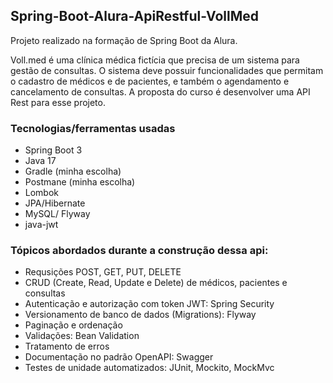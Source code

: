 ## Spring-Boot-Alura-ApiRestful-VollMed
Projeto realizado na formação de Spring Boot da Alura.

Voll.med é uma clínica médica fictícia que precisa de um sistema para gestão de consultas. O sistema deve possuir funcionalidades que permitam o cadastro de médicos e de pacientes, e também o agendamento e cancelamento de consultas.
A proposta do curso é desenvolver uma API Rest para esse projeto.


### Tecnologias/ferramentas usadas

- Spring Boot 3
- Java 17
- Gradle (minha escolha)
- Postmane (minha escolha)
- Lombok
- JPA/Hibernate
- MySQL/ Flyway
- java-jwt


### Tópicos abordados durante a construção dessa api:

- Requsições POST, GET, PUT, DELETE
- CRUD (Create, Read, Update e Delete) de médicos, pacientes e consultas
- Autenticação e autorização com token JWT: Spring Security
- Versionamento de banco de dados (Migrations): Flyway
- Paginação e ordenação
- Validações: Bean Validation
- Tratamento de erros
- Documentação no padrão OpenAPI: Swagger
- Testes de unidade automatizados: JUnit, Mockito, MockMvc
